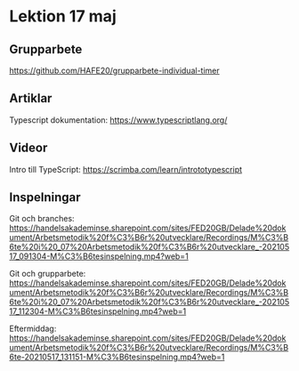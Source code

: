 # Lektion 17 maj

## Grupparbete

https://github.com/HAFE20/grupparbete-individual-timer

## Artiklar

Typescript dokumentation: https://www.typescriptlang.org/

## Videor

Intro till TypeScript: https://scrimba.com/learn/intrototypescript

## Inspelningar

Git och branches: https://handelsakademinse.sharepoint.com/sites/FED20GB/Delade%20dokument/Arbetsmetodik%20f%C3%B6r%20utvecklare/Recordings/M%C3%B6te%20i%20_07%20Arbetsmetodik%20f%C3%B6r%20utvecklare_-20210517_091304-M%C3%B6tesinspelning.mp4?web=1

Git och grupparbete: https://handelsakademinse.sharepoint.com/sites/FED20GB/Delade%20dokument/Arbetsmetodik%20f%C3%B6r%20utvecklare/Recordings/M%C3%B6te%20i%20_07%20Arbetsmetodik%20f%C3%B6r%20utvecklare_-20210517_112304-M%C3%B6tesinspelning.mp4?web=1

Eftermiddag: https://handelsakademinse.sharepoint.com/sites/FED20GB/Delade%20dokument/Arbetsmetodik%20f%C3%B6r%20utvecklare/Recordings/M%C3%B6te-20210517_131151-M%C3%B6tesinspelning.mp4?web=1